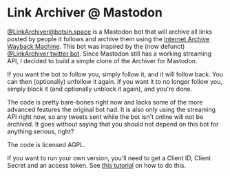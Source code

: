 Link Archiver @ Mastodon
========================

[@LinkArchiver@botsin.space](https://botsin.space/@linkarchiver) is a Mastodon bot that will archive all links posted by people it follows and archive them using the [Internet Archive Wayback Machine](https://archive.org/web/). This bot was inspired by the (now defunct) [@LinkArchiver twitter bot](https://github.com/thisisparker/linkarchiver). Since Mastodon still has a working streaming API, I decided to build a simple clone of the Archiver for Mastodon.

If you want the bot to follow you, simply follow it, and it will follow back. You can then (optionally) unfollow it again. If you want it to no longer follow you, simply block it (and optionally unblock it again), and you're done.

The code is pretty bare-bones right now and lacks some of the more advanced features the original bot had. It is also only using the streaming API right now, so any tweets sent while the bot isn't online will not be archived. It goes without saying that you should not depend on this bot for anything serious, right?

The code is licensed AGPL.

If you want to run your own version, you'll need to get a Client ID, Client Secret and an access token. See [this tutorial](https://gist.github.com/aparrish/661fca5ce7b4882a8c6823db12d42d26) on how to do this.
